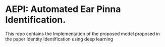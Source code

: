 # AEPI: Automated Ear Pinna Identification.
This repo contains the Implementation of the proposed model proposed in the paper Identity Identification using deep learning
